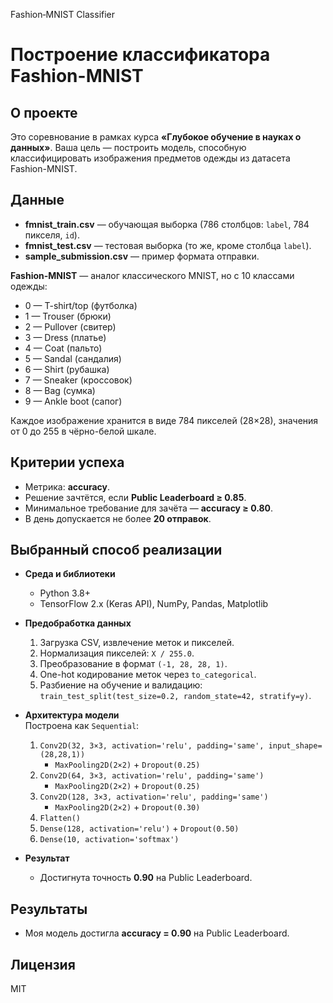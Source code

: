 Fashion‑MNIST Classifier

# Построение классификатора Fashion-MNIST

## О проекте
Это соревнование в рамках курса **«Глубокое обучение в науках о данных»**. Ваша цель — построить модель, способную классифицировать изображения предметов одежды из датасета Fashion-MNIST.

## Данные
- **fmnist_train.csv** — обучающая выборка (786 столбцов: `label`, 784 пикселя, `id`).
- **fmnist_test.csv** — тестовая выборка (то же, кроме столбца `label`).
- **sample_submission.csv** — пример формата отправки.

**Fashion-MNIST** — аналог классического MNIST, но с 10 классами одежды:

- 0 — T-shirt/top (футболка)
- 1 — Trouser (брюки)
- 2 — Pullover (свитер)
- 3 — Dress (платье)
- 4 — Coat (пальто)
- 5 — Sandal (сандалия)
- 6 — Shirt (рубашка)
- 7 — Sneaker (кроссовок)
- 8 — Bag (сумка)
- 9 — Ankle boot (сапог)


Каждое изображение хранится в виде 784 пикселей (28×28), значения от 0 до 255 в чёрно-белой шкале.

## Критерии успеха
- Метрика: **accuracy**.  
- Решение зачтётся, если **Public Leaderboard ≥ 0.85**.  
- Минимальное требование для зачёта — **accuracy ≥ 0.80**.  
- В день допускается не более **20 отправок**.

## Выбранный способ реализации
- **Среда и библиотеки**  
  - Python 3.8+  
  - TensorFlow 2.x (Keras API), NumPy, Pandas, Matplotlib  
- **Предобработка данных**  
  1. Загрузка CSV, извлечение меток и пикселей.  
  2. Нормализация пикселей: `X / 255.0`.  
  3. Преобразование в формат `(-1, 28, 28, 1)`.  
  4. One-hot кодирование меток через `to_categorical`.  
  5. Разбиение на обучение и валидацию: `train_test_split(test_size=0.2, random_state=42, stratify=y)`.  
- **Архитектура модели**  
  Построена как `Sequential`:
  1. `Conv2D(32, 3×3, activation='relu', padding='same', input_shape=(28,28,1))`  
     + `MaxPooling2D(2×2)` + `Dropout(0.25)`  
  2. `Conv2D(64, 3×3, activation='relu', padding='same')`  
     + `MaxPooling2D(2×2)` + `Dropout(0.25)`  
  3. `Conv2D(128, 3×3, activation='relu', padding='same')`  
     + `MaxPooling2D(2×2)` + `Dropout(0.30)`  
  4. `Flatten()`  
  5. `Dense(128, activation='relu')` + `Dropout(0.50)`  
  6. `Dense(10, activation='softmax')`
     
- **Результат**  
  - Достигнута точность **0.90** на Public Leaderboard.

## Результаты
- Моя модель достигла **accuracy = 0.90** на Public Leaderboard.


## Лицензия
MIT
